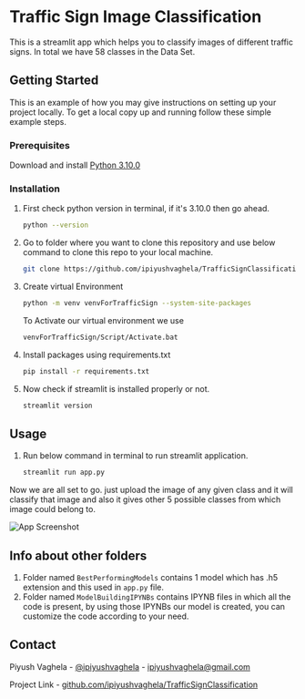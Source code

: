 
# Traffic Sign Image Classification

This is a streamlit app which helps you to classify images of different traffic signs. In total we have 58 classes in the Data Set.

## Getting Started

This is an example of how you may give instructions on setting up your project locally.
To get a local copy up and running follow these simple example steps.

### Prerequisites

Download and install [Python 3.10.0](https://www.python.org/ftp/python/3.10.0/python-3.10.0-amd64.exe)

### Installation

1. First check python version in terminal, if it's 3.10.0 then go ahead.
   ```sh
   python --version 
   ```

2. Go to folder where you want to clone this repository and use below command to clone this repo to your local machine.
   ```sh
   git clone https://github.com/ipiyushvaghela/TrafficSignClassification.git
   ```
3. Create virtual Environment 
   ```sh
   python -m venv venvForTrafficSign --system-site-packages
   ```

   To Activate our virtual environment we use 
   ```sh
   venvForTrafficSign/Script/Activate.bat
   ```
4. Install packages using requirements.txt
   ```sh
   pip install -r requirements.txt
   ```
4. Now check if streamlit is installed properly or not.
   ```sh
   streamlit version
   ```

## Usage

1. Run below command in terminal to run streamlit application. 
   ```sh
   streamlit run app.py
   ```
Now we are all set to go. just upload the image of any given class and it will classify that image and also it gives other 5 possible classes from which image could belong to.

![App Screenshot](https://github.com/ipiyushvaghela/static/blob/main/TrafficSignClassification.jpeg?raw=true)

## Info about other folders
1. Folder named `BestPerformingModels` contains 1 model which has .h5 extension and this used in `app.py` file.
2. Folder named `ModelBuildingIPYNBs` contains IPYNB files in which all the code is present, by using those IPYNBs our model is created, you can customize the code according to your need.

## Contact

Piyush Vaghela - [@ipiyushvaghela](https://twitter.com/ipiyushvaghela) - ipiyushvaghela@gmail.com

Project Link -  [github.com/ipiyushvaghela/TrafficSignClassification](https://github.com/ipiyushvaghela/TrafficSignClassification.git)